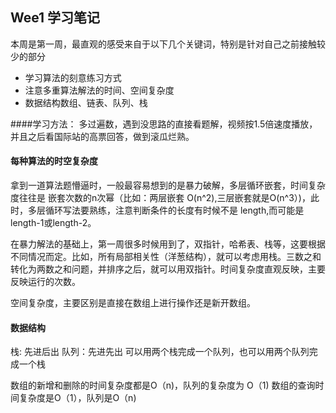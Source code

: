 ## Wee1 学习笔记
本周是第一周，最直观的感受来自于以下几个关键词，特别是针对自己之前接触较少的部分

 * 学习算法的刻意练习方式
 * 注意多重算法解法的时间、空间复杂度
 * 数据结构数组、链表、队列、栈


####学习方法：
多过遍数，遇到没思路的直接看题解，视频按1.5倍速度播放，并且之后看国际站的高票回答，做到滚瓜烂熟。


#### 每种算法的时空复杂度
拿到一道算法题懵逼时，一般最容易想到的是暴力破解，多层循环嵌套，时间复杂度往往是 嵌套次数的n次幂（比如：两层嵌套 O(n^2),三层嵌套就是O(n^3）)，此时，多层循环写法要熟练，注意判断条件的长度有时候不是 length,而可能是length-1或length-2。

在暴力解法的基础上，第一周很多时候用到了，双指针，哈希表、栈等，这要根据不同情况而定。比如，所有局部相关性（洋葱结构），就可以考虑用栈。三数之和转化为两数之和问题，并排序之后，就可以用双指针。时间复杂度直观反映，主要反映运行的次数。

空间复杂度，主要区别是直接在数组上进行操作还是新开数组。


#### 数据结构
栈: 先进后出
队列：先进先出
可以用两个栈完成一个队列，也可以用两个队列完成一个栈

数组的新增和删除的时间复杂度都是O（n)，队列的复杂度为 O（1)
数组的查询时间复杂度是O（1），队列是O（n)




